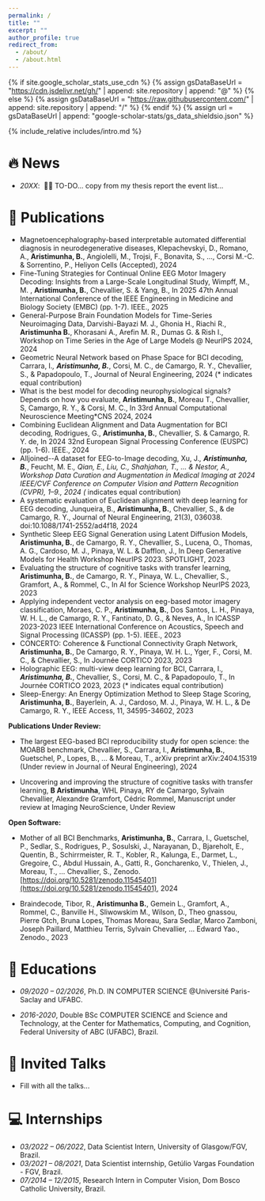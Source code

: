 ```yaml
---
permalink: /
title: ""
excerpt: ""
author_profile: true
redirect_from: 
  - /about/
  - /about.html
---
```


{% if site.google_scholar_stats_use_cdn %}
{% assign gsDataBaseUrl = "https://cdn.jsdelivr.net/gh/" | append: site.repository | append: "@" %}
{% else %}
{% assign gsDataBaseUrl = "https://raw.githubusercontent.com/" | append: site.repository | append: "/" %}
{% endif %}
{% assign url = gsDataBaseUrl | append: "google-scholar-stats/gs_data_shieldsio.json" %}

<span class='anchor' id='about-me'></span>

{% include_relative includes/intro.md %}

# 🔥 News
- *20XX*: &nbsp;🎉🎉 TO-DO... copy from my thesis report the event list...

# 📝 Publications 

<!-- <div class='paper-box'><div class='paper-box-image'><div><div class="badge">CVPR 2016</div><img src='images/500x300.png' alt="sym" width="100%"></div></div>
<div class='paper-box-text' markdown="1">

[Deep Residual Learning for Image Recognition](https://openaccess.thecvf.com/content_cvpr_2016/papers/He_Deep_Residual_Learning_CVPR_2016_paper.pdf)

**Kaiming He**, Xiangyu Zhang, Shaoqing Ren, Jian Sun

[**Project**](https://scholar.google.com/citations?view_op=view_citation&hl=zh-CN&user=DhtAFkwAAAAJ&citation_for_view=DhtAFkwAAAAJ:ALROH1vI_8AC) <strong><span class='show_paper_citations' data='DhtAFkwAAAAJ:ALROH1vI_8AC'></span></strong>
- Lorem ipsum dolor sit amet, consectetur adipiscing elit. Vivamus ornare aliquet ipsum, ac tempus justo dapibus sit amet. 
</div>
</div>

- [Lorem ipsum dolor sit amet, consectetur adipiscing elit. Vivamus ornare aliquet ipsum, ac tempus justo dapibus sit amet](https://github.com), A, B, C, **CVPR 2020** -->


- Magnetoencephalography-based interpretable automated differential diagnosis in neurodegenerative diseases, Klepachevskyi, D., Romano, A., **Aristimunha, B.**, Angiolelli, M., Trojsi, F., Bonavita, S., ..., Corsi M.-C. & Sorrentino, P., Heliyon Cells (Accepted), 2024
- Fine-Tuning Strategies for Continual Online EEG Motor Imagery Decoding: Insights from a Large-Scale Longitudinal Study, Wimpff, M., M. , **Aristimunha, B.**, Chevallier, S. & Yang, B., In 2025 47th Annual International Conference of the IEEE Engineering in Medicine and Biology Society (EMBC) (pp. 1-7). IEEE., 2025
- General-Purpose Brain Foundation Models for Time-Series Neuroimaging Data, Darvishi-Bayazi M. J., Ghonia H., Riachi R., **Aristimunha B.**, Khorasani A., Arefin M. R., Dumas G. & Rish I., Workshop on Time Series in the Age of Large Models @ NeurIPS 2024, 2024
- Geometric Neural Network based on Phase Space for BCI decoding, Carrara, I.*, **Aristimunha, B.***, Corsi, M. C., de Camargo, R. Y., Chevallier, S., & Papadopoulo, T., Journal of Neural Engineering, 2024 (* indicates equal contribution)
- What is the best model for decoding neurophysiological signals? Depends on how you evaluate, **Aristimunha, B.**, Moreau T., Chevallier, S, Camargo, R. Y., & Corsi, M. C., In 33rd Annual Computational Neuroscience Meeting*CNS 2024, 2024
- Combining Euclidean Alignment and Data Augmentation for BCI decoding, Rodrigues, G., **Aristimunha, B.**, Chevallier, S. & Camargo, R. Y. de, In 2024 32nd European Signal Processing Conference (EUSPC) (pp. 1-6). IEEE., 2024
- Alljoined--A dataset for EEG-to-Image decoding, Xu, J.*, **Aristimunha, B.***, Feucht, M. E.*, Qian, E., Liu, C., Shahjahan, T., ... & Nestor, A., Workshop Data Curation and Augmentation in Medical Imaging at 2024 IEEE/CVF Conference on Computer Vision and Pattern Recognition (CVPR), 1–9., 2024 (* indicates equal contribution)
- A systematic evaluation of Euclidean alignment with deep learning for EEG decoding, Junqueira, B., **Aristimunha, B.**, Chevallier, S., & de Camargo, R. Y., Journal of Neural Engineering, 21(3), 036038. doi:10.1088/1741-2552/ad4f18, 2024
- Synthetic Sleep EEG Signal Generation using Latent Diffusion Models, **Aristimunha, B.**, de Camargo, R. Y., Chevallier, S., Lucena, O., Thomas, A. G., Cardoso, M. J., Pinaya, W. L. & Dafflon, J., In Deep Generative Models for Health Workshop NeurIPS 2023. SPOTLIGHT, 2023
- Evaluating the structure of cognitive tasks with transfer learning, **Aristimunha, B.**, de Camargo, R. Y., Pinaya, W. L., Chevallier, S., Gramfort, A., & Rommel, C., In AI for Science Workshop NeurIPS 2023, 2023
- Applying independent vector analysis on eeg-based motor imagery classification, Moraes, C. P., **Aristimunha, B.**, Dos Santos, L. H., Pinaya, W. H. L., de Camargo, R. Y., Fantinato, D. G., & Neves, A., In ICASSP 2023-2023 IEEE International Conference on Acoustics, Speech and Signal Processing (ICASSP) (pp. 1-5). IEEE., 2023
- CONCERTO: Coherence & Functional Connectivity Graph Network, **Aristimunha, B.**, De Camargo, R. Y., Pinaya, W. H. L., Yger, F., Corsi, M. C., & Chevallier, S., In Journée CORTICO 2023, 2023
- Holographic EEG: multi-view deep learning for BCI, Carrara, I.*, **Aristimunha, B.***, Chevallier, S., Corsi, M. C., & Papadopoulo, T., In Journée CORTICO 2023, 2023 (* indicates equal contribution)
- Sleep-Energy: An Energy Optimization Method to Sleep Stage Scoring, **Aristimunha, B.**, Bayerlein, A. J., Cardoso, M. J., Pinaya, W. H. L., & De Camargo, R. Y., IEEE Access, 11, 34595-34602, 2023

**Publications Under Review:**

- The largest EEG-based BCI reproducibility study for open science: the MOABB benchmark, Chevallier, S., Carrara, I., **Aristimunha, B.**, Guetschel, P., Lopes, B., ... & Moreau, T., arXiv preprint arXiv:2404.15319 (Under review in Journal of Neural Engineering), 2024

- Uncovering and improving the structure of cognitive tasks with transfer learning, **B Aristimunha**, WHL Pinaya, RY de Camargo, Sylvain Chevallier, Alexandre Gramfort, Cédric Rommel, Manuscript under review at Imaging NeuroScience, Under Review

**Open Software:**

- Mother of all BCI Benchmarks, **Aristimunha, B.**, Carrara, I., Guetschel, P., Sedlar, S., Rodrigues, P., Sosulski, J., Narayanan, D., Bjareholt, E., Quentin, B., Schirrmeister, R. T., Kobler, R., Kalunga, E., Darmet, L., Gregoire, C., Abdul Hussain, A., Gatti, R., Goncharenko, V., Thielen, J., Moreau, T., … Chevallier, S., Zenodo. [https://doi.org/10.5281/zenodo.11545401](https://doi.org/10.5281/zenodo.11545401), 2024

- Braindecode, Tibor, R., **Aristimunha B.**, Gemein L., Gramfort, A., Rommel, C., Banville H., Sliwowskim M., Wilson, D., Theo gnassou, Pierre Gtch, Bruna Lopes, Thomas Moreau, Sara Sedlar, Marco Zamboni, Joseph Paillard, Matthieu Terris, Sylvain Chevallier, … Edward Yao., Zenodo., 2023


# 📖 Educations
- *09/2020 – 02/2026*, Ph.D. IN COMPUTER SCIENCE @Université Paris-Saclay and UFABC. 

- *2016-2020*, Double BSc COMPUTER SCIENCE and Science and Technology, at the Center for Mathematics, Computing, and Cognition, Federal University of ABC (UFABC), Brazil.

# 💬 Invited Talks
- Fill with all the talks...

# 💻 Internships
- *03/2022 – 06/2022*, Data Scientist Intern, University of Glasgow/FGV, Brazil.
- *03/2021 – 08/2021*, Data Scientist internship, Getúlio Vargas Foundation - FGV, Brazil.
- *07/2014 – 12/2015*, Research Intern in Computer Vision, Dom Bosco Catholic University, Brazil.

